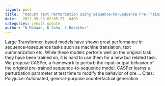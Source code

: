 ```yaml
---
layout: post
title:  "Robust Text Perturbation using Sequence-to-Sequence Pre-Training"
date:   2022-05-28 02:05:27 -0400
categories: jekyll update
author: "N Madaan, D Saha, S Bedathur"
---
```

Large Transformer-based models have shown great performance in sequence-tosequence tasks such as machine translation, text summarization etc. While these models perform well on the original task they have been trained on, it is hard to use them for a new but related task. We propose CASPer, a framework to perturb the input-output behavior of the original pre-trained sequence-to-sequence model. CASPer learns a perturbation parameter at test time to modify the behavior of pre … Cites: ‪Polyjuice: Automated, general-purpose counterfactual generation‬